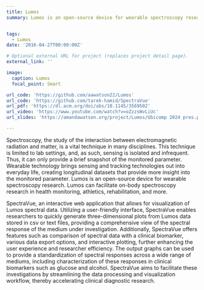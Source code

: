 ```yaml
---
title: Lumos
summary: Lumos is an open-source device for wearable spectroscopy research. Lumos can facilitate on-body spectroscopy research in health monitoring, athletics, rehabilitation, and more.


tags:
  - Lumos
date: '2016-04-27T00:00:00Z'

# Optional external URL for project (replaces project detail page).
external_link: ''

image:
  caption: Lumos
  focal_point: Smart

url_code: 'https://github.com/aawatson22/Lumos'
url_code: 'https://github.com/tarek-hamid/SpectraVue'
url_pdf: 'https://dl.acm.org/doi/abs/10.1145/3569502'
url_video: 'https://www.youtube.com/watch?v=oZzzsWvLiUc'
url_slides: 'https://amandawatson.org/project/Lumos/Ubicomp 2024 pres.pdf'

---
```


Spectroscopy, the study of the interaction between electromagnetic radiation and matter, is a vital technique in many disciplines. This technique is limited to lab settings, and, as such, sensing is isolated and infrequent. Thus, it can only provide a brief snapshot of the monitored parameter. Wearable technology brings sensing and tracking technologies out into everyday life, creating longitudinal datasets that provide more insight into the monitored parameter. Lumos is an open-source device for wearable spectroscopy research. Lumos can facilitate on-body spectroscopy research in health monitoring, athletics, rehabilitation, and more. 

SpectraVue, an interactive web application that allows for visualization of Lumos spectral data. Utilizing a user-friendly interface, SpectraVue enables researchers to quickly generate three-dimensional plots from Lumos data stored in csv or text files, providing a comprehensive view of the spectral response of the medium under investigation. Additionally, SpectraVue offers features such as comparison of spectral data with a clinical biomarker, various data export options, and interactive plotting, further enhancing the user experience and researcher efficiency. The output graphs can be used to provide a standardization of spectral responses across a wide range of mediums, including characterization of these responses in clinical biomarkers such as glucose and alcohol. SpectraVue aims to facilitate these investigations by streamlining the data processing and visualization workflow, thereby accelerating clinical diagnostic research.
